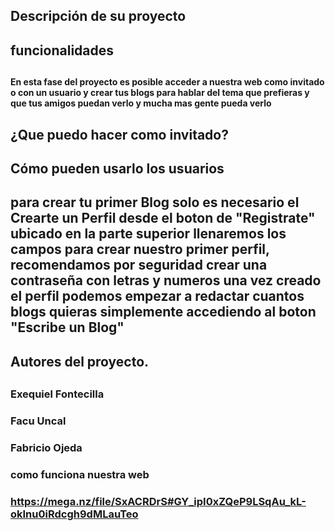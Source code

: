 
<h2>Descripción de su proyecto<h2/>


<h2>funcionalidades<h2/>

<h4> En esta fase del proyecto es posible acceder a nuestra web como invitado o con un usuario y crear tus blogs para hablar del tema que prefieras y que tus amigos puedan verlo y mucha mas gente pueda verlo <h4/>

<h2>¿Que puedo hacer como invitado?<h2/>
  
<h2>Cómo pueden usarlo los usuarios<h2/>

para crear tu primer Blog solo es necesario el Crearte un Perfil desde el boton de "Registrate" ubicado en la parte superior
llenaremos los campos para crear nuestro primer perfil, recomendamos por seguridad crear una contraseña con letras y numeros
una vez creado el perfil podemos empezar a redactar cuantos blogs quieras simplemente accediendo al boton "Escribe un Blog"



<h2>Autores del proyecto.<h2/>

<h3> Exequiel Fontecilla              <h3/> 
<h3> Facu Uncal                       <h3/>
<h3> Fabricio Ojeda                   <h3/>

<h3> como funciona nuestra web <h3/>

https://mega.nz/file/SxACRDrS#GY_ipI0xZQeP9LSqAu_kL-okInu0iRdcgh9dMLauTeo
